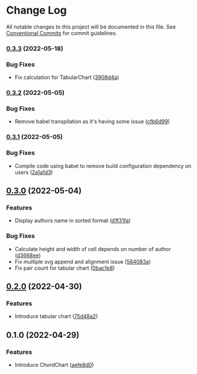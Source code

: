 # Change Log

All notable changes to this project will be documented in this file.
See [Conventional Commits](https://conventionalcommits.org) for commit guidelines.

### [0.3.3](https://github.com/sumanmaity112/pairing-matrix/compare/pairing-matrix-charts@0.3.2...pairing-matrix-charts@0.3.3) (2022-05-18)


### Bug Fixes

* Fix calculation for TabularChart ([3908d4a](https://github.com/sumanmaity112/pairing-matrix/commit/3908d4a96b1f0e2ea9cf67aa753f7b84f6387c78))



### [0.3.2](https://github.com/sumanmaity112/pairing-matrix/compare/pairing-matrix-charts@0.3.1...pairing-matrix-charts@0.3.2) (2022-05-05)


### Bug Fixes

* Remove babel transpilation as it's having some issue ([cfb6d99](https://github.com/sumanmaity112/pairing-matrix/commit/cfb6d996e68705d9679c25c5696bb9c835785179))



### [0.3.1](https://github.com/sumanmaity112/pairing-matrix/compare/pairing-matrix-charts@0.3.0...pairing-matrix-charts@0.3.1) (2022-05-05)


### Bug Fixes

* Compile code using babel to remove build configuration dependency on users ([2a1a1d3](https://github.com/sumanmaity112/pairing-matrix/commit/2a1a1d32f2399843f6c4ec82e444cc5591a799e2))



## [0.3.0](https://github.com/sumanmaity112/pairing-matrix/compare/pairing-matrix-charts@0.2.0...pairing-matrix-charts@0.3.0) (2022-05-04)


### Features

* Display authors name in sorted format ([d1f31fa](https://github.com/sumanmaity112/pairing-matrix/commit/d1f31fa30c7d2424014ec021bc9a0b1022fdb4cc))


### Bug Fixes

* Calculate height and width of cell depends on number of author ([d3668ee](https://github.com/sumanmaity112/pairing-matrix/commit/d3668ee19cfb6b64da3293ef25e171da412f584a))
* Fix multiple svg append and alignment issue ([584083a](https://github.com/sumanmaity112/pairing-matrix/commit/584083afec7d112fa91c88c6b7566140dccc8f7c))
* Fix pair count for tabular chart ([0bac1e8](https://github.com/sumanmaity112/pairing-matrix/commit/0bac1e848e0ef02f20714e6c83a713e85c48d66a))



## [0.2.0](https://github.com/sumanmaity112/pairing-matrix/compare/pairing-matrix-charts@0.1.0...pairing-matrix-charts@0.2.0) (2022-04-30)


### Features

* Introduce tabular chart ([75d48a2](https://github.com/sumanmaity112/pairing-matrix/commit/75d48a221cf1a692767ba509e9e34fef2b5f5f35))



## 0.1.0 (2022-04-29)


### Features

* Introduce ChordChart ([aefe8d0](https://github.com/sumanmaity112/pairing-matrix/commit/aefe8d02a37cf03c7bd65ed9665ed1a4a9cea692))

